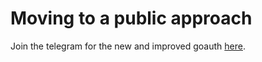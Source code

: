 # Moving to a public approach
Join the telegram for the new and improved goauth [here](https://goauth.t.me).
